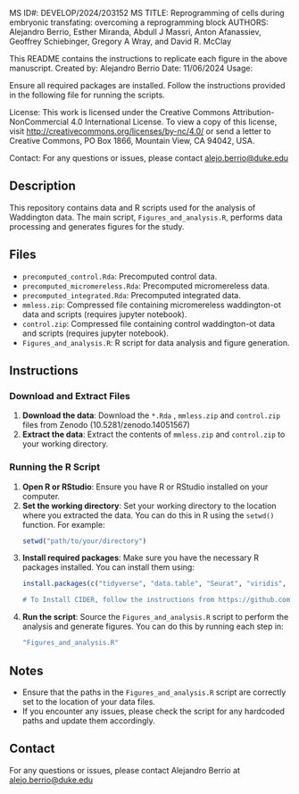 MS ID#: DEVELOP/2024/203152
MS TITLE: Reprogramming of cells during embryonic transfating: overcoming a reprogramming block
AUTHORS: Alejandro Berrio, Esther Miranda, Abdull J Massri, Anton Afanassiev,
         Geoffrey Schiebinger, Gregory A Wray, and David R. McClay

This README contains the instructions to replicate each figure in the above manuscript.
Created by: Alejandro Berrio
Date: 11/06/2024
Usage:

Ensure all required packages are installed.
Follow the instructions provided in the following file for running the scripts.

License:
This work is licensed under the Creative Commons Attribution-NonCommercial 4.0 International License.
To view a copy of this license, visit http://creativecommons.org/licenses/by-nc/4.0/ or send a letter to
Creative Commons, PO Box 1866, Mountain View, CA 94042, USA.

Contact:
For any questions or issues, please contact alejo.berrio@duke.edu


## Description
This repository contains data and R scripts used for the analysis of Waddington data. The main script, `Figures_and_analysis.R`, performs data processing and generates figures for the study.

## Files 
- `precomputed_control.Rda`: Precomputed control data. 
- `precomputed_micromereless.Rda`: Precomputed micromereless data.
- `precomputed_integrated.Rda`: Precomputed integrated data.
- `mmless.zip`: Compressed file containing micromereless waddington-ot data and scripts (requires jupyter notebook).
- `control.zip`: Compressed file containing control waddington-ot data and scripts (requires jupyter notebook).
- `Figures_and_analysis.R`: R script for data analysis and figure generation.

## Instructions

### Download and Extract Files
1. **Download the data**: Download the `*.Rda` ,  `mmless.zip` and `control.zip` files from Zenodo (10.5281/zenodo.14051567)
2. **Extract the data**: Extract the contents of `mmless.zip` and `control.zip` to your working directory.

### Running the R Script
1. **Open R or RStudio**: Ensure you have R or RStudio installed on your computer.
2. **Set the working directory**: Set your working directory to the location where you extracted the data. You can do this in R using the `setwd()` function. For example:
    ```r
    setwd("path/to/your/directory")
    ```
3. **Install required packages**: Make sure you have the necessary R packages installed. You can install them using:
    ```r
    install.packages(c("tidyverse", "data.table", "Seurat", "viridis", "xlsx", "Matrix", "scCustomize", "cowplot, "pheatmap"))

    # To Install CIDER, follow the instructions from https://github.com/zhiyhu/CIDER
    
    ```
4. **Run the script**: Source the `Figures_and_analysis.R` script to perform the analysis and generate figures. You can do this by running each step in:
    ```r
    "Figures_and_analysis.R"
    ```

## Notes
- Ensure that the paths in the `Figures_and_analysis.R` script are correctly set to the location of your data files.
- If you encounter any issues, please check the script for any hardcoded paths and update them accordingly.

## Contact
For any questions or issues, please contact Alejandro Berrio at alejo.berrio@duke.edu
